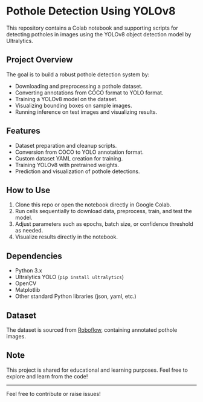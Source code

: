 # Pothole Detection Using YOLOv8

This repository contains a Colab notebook and supporting scripts for detecting potholes in images using the YOLOv8 object detection model by Ultralytics.

## Project Overview
The goal is to build a robust pothole detection system by:
- Downloading and preprocessing a pothole dataset.
- Converting annotations from COCO format to YOLO format.
- Training a YOLOv8 model on the dataset.
- Visualizing bounding boxes on sample images.
- Running inference on test images and visualizing results.

## Features
- Dataset preparation and cleanup scripts.
- Conversion from COCO to YOLO annotation format.
- Custom dataset YAML creation for training.
- Training YOLOv8 with pretrained weights.
- Prediction and visualization of pothole detections.

## How to Use
1. Clone this repo or open the notebook directly in Google Colab.
2. Run cells sequentially to download data, preprocess, train, and test the model.
3. Adjust parameters such as epochs, batch size, or confidence threshold as needed.
4. Visualize results directly in the notebook.

## Dependencies
- Python 3.x
- Ultralytics YOLO (`pip install ultralytics`)
- OpenCV
- Matplotlib
- Other standard Python libraries (json, yaml, etc.)

## Dataset
The dataset is sourced from [Roboflow](https://universe.roboflow.com/), containing annotated pothole images.

## Note
This project is shared for educational and learning purposes. Feel free to explore and learn from the code!


---

Feel free to contribute or raise issues!

